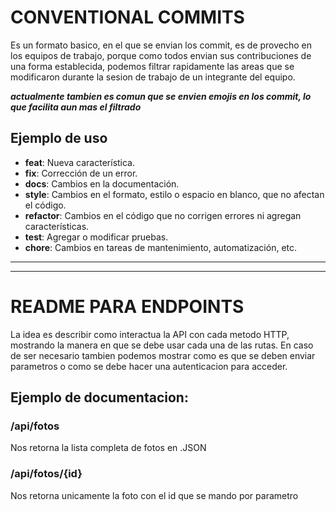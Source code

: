 # CONVENTIONAL COMMITS

Es un formato basico, en el que se envian los commit, es de provecho en los equipos de trabajo,
porque como todos envian sus contribuciones de una forma establecida, podemos filtrar rapidamente
las areas que se modificaron durante la sesion de trabajo de un integrante del equipo.

***actualmente tambien es comun que se envien emojis en los commit, lo que facilita aun mas el filtrado***

## Ejemplo de uso 

- **feat**: Nueva característica.
- **fix**: Corrección de un error.
- **docs**: Cambios en la documentación.
- **style**: Cambios en el formato, estilo o espacio en blanco, que no afectan el código.
- **refactor**: Cambios en el código que no corrigen errores ni agregan características.
- **test**: Agregar o modificar pruebas.
- **chore**: Cambios en tareas de mantenimiento, automatización, etc.

---
---

# README PARA ENDPOINTS

La idea es describir como interactua la API con cada metodo HTTP, mostrando la manera en que se debe usar cada una de las rutas. En caso de ser necesario tambien podemos mostrar como es que se deben enviar parametros o como se debe hacer una autenticacion para acceder.

## Ejemplo de documentacion: 

### /api/fotos

Nos retorna la lista completa de fotos en .JSON

### /api/fotos/{id}

Nos retorna unicamente la foto con el id que se mando por parametro



